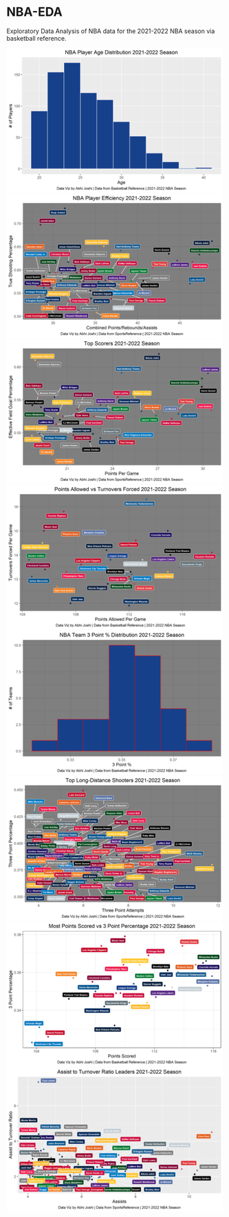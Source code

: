 # NBA-EDA

Exploratory Data Analysis of NBA data for the 2021-2022 NBA season via basketball reference.

<img src="./Player_Age_Distribution.png">

<img src="NBA_Player_Efficiency_2022_Season.png">

<img src="Top_Scorers_2022_Season.png">

<img src="Top_Defenses_2022_Season.png">

<img src="Three_Point_Distribution_2022_Season.png">

<img src="NBA_3Point_Shooting_Leaders_2022_Season.png">

<img src="PS_3PPct_2022_Season.png">

<img src="ATR_Leaders_2022_Season.png">
